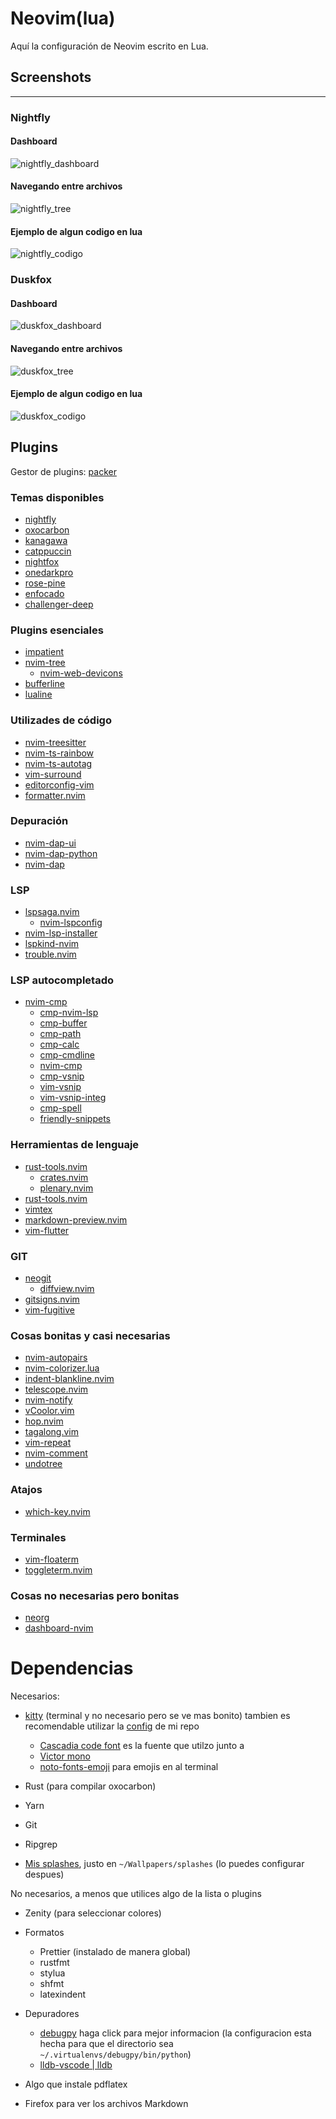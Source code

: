 # Neovim(lua)

Aquí la configuración de Neovim escrito en Lua.

## Screenshots
---
### Nightfly
#### Dashboard
![nightfly_dashboard](screenshots/nightfly_dashboard.png)
#### Navegando entre archivos
![nightfly_tree](screenshots/nightfly_arbol.png)
#### Ejemplo de algun codigo en lua
![nightfly_codigo](screenshots/nightfly_sample.png)

### Duskfox
#### Dashboard
![duskfox_dashboard](screenshots/duskfox_dashboard.png)
#### Navegando entre archivos
![duskfox_tree](screenshots/duskfox_arbol.png)
#### Ejemplo de algun codigo en lua
![duskfox_codigo](screenshots/duskfox_sample.png)


## Plugins
Gestor de plugins: [packer](https://github.com/wbthomason/packer.nvim)

### Temas disponibles

- [nightfly](https://github.com/bluz71/vim-nightfly-guicolors)
- [oxocarbon](https://github.com/shaunsingh/oxocarbon.nvim)
- [kanagawa](https://github.com/rebelot/kanagawa.nvim)
- [catppuccin](https://github.com/catppuccin/nvim)
- [nightfox](https://github.com/EdenEast/nightfox.nvim)
- [onedarkpro](https://github.com/olimorris/onedarkpro.nvim)
- [rose-pine](https://github.com/rose-pine/neovim)
- [enfocado](https://github.com/wuelnerdotexe/vim-enfocado)
- [challenger-deep](https://github.com/challenger-deep-theme/vim)

### Plugins esenciales
- [impatient](https://github.com/lewis6991/impatient.nvim)
- [nvim-tree](https://github.com/kyazdani42/nvim-tree.lua)
    - [nvim-web-devicons](https://github.com/kyazdani42/nvim-web-devicons)
- [bufferline](https://github.com/akinsho/bufferline.nvim)
- [lualine](https://github.com/nvim-lualine/lualine.nvim)

### Utilizades de código
- [nvim-treesitter](https://github.com/nvim-treesitter/nvim-treesitter)
- [nvim-ts-rainbow](https://github.com/p00f/nvim-ts-rainbow)
- [nvim-ts-autotag](https://github.com/windwp/nvim-ts-autotag)
- [vim-surround](https://github.com/tpope/vim-surround)
- [editorconfig-vim](https://github.com/editorconfig/editorconfig-vim)
- [formatter.nvim](https://github.com/mhartington/formatter.nvim)

### Depuración
- [nvim-dap-ui](https://github.com/rcarriga/nvim-dap-ui)
- [nvim-dap-python](https://github.com/mfussenegger/nvim-dap-python)
- [nvim-dap](https://github.com/mfussenegger/nvim-dap)

### LSP
- [lspsaga.nvim](https://github.com/kkharji/lspsaga.nvim)
    - [nvim-lspconfig](https://github.com/neovim/nvim-lspconfig)
- [nvim-lsp-installer](https://github.com/williamboman/nvim-lsp-installer)
- [lspkind-nvim](https://github.com/onsails/lspkind-nvim)
- [trouble.nvim](https://github.com/folke/trouble.nvim)

### LSP autocompletado
- [nvim-cmp](https://github.com/hrsh7th/nvim-cmp)
    - [cmp-nvim-lsp](https://github.com/hrsh7th/cmp-nvim-lsp)
    - [cmp-buffer](https://github.com/hrsh7th/cmp-buffer)
    - [cmp-path](https://github.com/hrsh7th/cmp-path)
    - [cmp-calc](https://github.com/hrsh7th/cmp-calc)
    - [cmp-cmdline](https://github.com/hrsh7th/cmp-cmdline)
    - [nvim-cmp](https://github.com/hrsh7th/nvim-cmp)
    - [cmp-vsnip](https://github.com/hrsh7th/cmp-vsnip)
    - [vim-vsnip](https://github.com/hrsh7th/vim-vsnip)
    - [vim-vsnip-integ](https://github.com/hrsh7th/vim-vsnip-integ)
    - [cmp-spell](https://github.com/f3fora/cmp-spell)
    - [friendly-snippets](https://github.com/rafamadriz/friendly-snippets)

### Herramientas de lenguaje
- [rust-tools.nvim](https://github.com/simrat39/rust-tools.nvim)
    - [crates.nvim](https://github.com/saecki/crates.nvim)
    - [plenary.nvim](https://github.com/nvim-lua/plenary.nvim)
- [rust-tools.nvim](https://github.com/simrat39/rust-tools.nvim)
- [vimtex](https://github.com/lervag/vimtex)
- [markdown-preview.nvim](https://github.com/iamcco/markdown-preview.nvim)
- [vim-flutter](https://github.com/thosakwe/vim-flutter)

### GIT
- [neogit](https://github.com/TimUntersberger/neogit)
    - [diffview.nvim](https://github.com/sindrets/diffview.nvim)
- [gitsigns.nvim](https://github.com/lewis6991/gitsigns.nvim)
- [vim-fugitive](https://github.com/tpope/vim-fugitive)

### Cosas bonitas y **casi** necesarias
- [nvim-autopairs](https://github.com/windwp/nvim-autopairs)
- [nvim-colorizer.lua](https://github.com/norcalli/nvim-colorizer.lua)
- [indent-blankline.nvim](https://github.com/lukas-reineke/indent-blankline.nvim)
- [telescope.nvim](https://github.com/nvim-telescope/telescope.nvim)
- [nvim-notify](https://github.com/rcarriga/nvim-notify)
- [vCoolor.vim](https://github.com/KabbAmine/vCoolor.vim)
- [hop.nvim](https://github.com/phaazon/hop.nvim)
- [tagalong.vim](https://github.com/AndrewRadev/tagalong.vim)
- [vim-repeat](https://github.com/tpope/vim-repeat)
- [nvim-comment](https://github.com/terrortylor/nvim-comment)
- [undotree](https://github.com/mbbill/undotree)

### Atajos
- [which-key.nvim](https://github.com/folke/which-key.nvim)

### Terminales
- [vim-floaterm](https://github.com/voldikss/vim-floaterm)
- [toggleterm.nvim](https://github.com/akinsho/toggleterm.nvim)

### Cosas no necesarias pero bonitas
- [neorg](https://github.com/nvim-neorg/neorg)
- [dashboard-nvim](https://github.com/glepnir/dashboard-nvim)

# Dependencias

Necesarios:
- [kitty](https://github.com/kovidgoyal/kitty) (terminal y no necesario pero se
  ve mas bonito) tambien es recomendable utilizar la
  [config](https://github.com/Kedap/dotfiles/blob/main/kitty.conf) de mi repo
  - [Cascadia code font](https://github.com/microsoft/cascadia-code) es la fuente que utilzo junto a
  - [Victor mono](https://rubjo.github.io/victor-mono/)
  - [noto-fonts-emoji](https://github.com/googlefonts/noto-emoji) para emojis en al terminal

- Rust (para compilar oxocarbon)
- Yarn
- Git
- Ripgrep
- [Mis
  splashes](https://github.com/Kedap/dotfiles/blob/main/wallpapers/splashes),
  justo en `~/Wallpapers/splashes` (lo puedes configurar despues)

No necesarios, a menos que utilices algo de la lista o plugins
- Zenity (para seleccionar colores)
- Formatos
  - Prettier (instalado de manera global)
  - rustfmt
  - stylua
  - shfmt
  - latexindent

- Depuradores
  - [debugpy](https://github.com/mfussenegger/nvim-dap-python) haga click para
    mejor informacion (la configuracion esta hecha para que el directorio sea
    `~/.virtualenvs/debugpy/bin/python`)
  - [lldb-vscode | lldb](https://github.com/mfussenegger/nvim-dap/wiki/Debug-Adapter-installation#ccrust-via-lldb-vscode)

- Algo que instale pdflatex
- Firefox para ver los archivos Markdown

